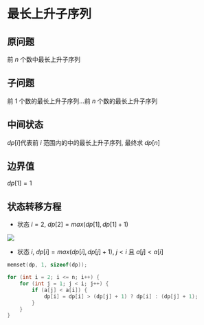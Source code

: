 <!--
 * @Description: 
 * @Version: 1.0
 * @Author: dmjcb
 * @Email:  
 * @Date: 2021-12-01 20:09:43
 * @LastEditors: dmjcb
 * @LastEditTime: 2023-04-17 16:48:51
-->

# 最长上升子序列

## 原问题

前 $n$ 个数中最长上升子序列

## 子问题

前 $1$ 个数的最长上升子序列...前 $n$ 个数的最长上升子序列

## 中间状态

$dp[i]$代表前 $i$ 范围内的中的最长上升子序列, 最终求 $dp[n]$

## 边界值

$dp[1] = 1$

## 状态转移方程

- 状态 $i = 2$, $dp[2] = max(dp[1], dp[1] + 1)$

![](/.imgur/2022-4-5-1347.svg)

- 状态 $i$, $dp[i] = max(dp[i], dp[j] + 1)$, $j < i$ 且 $a[j] < a[i]$

```c++
memset(dp, 1, sizeof(dp));

for (int i = 2; i <= n; i++) {
    for (int j = 1; j < i; j++) {
        if (a[j] < a[i]) {
            dp[i] = dp[i] > (dp[j] + 1) ? dp[i] : (dp[j] + 1);
        }
    }
}
```
